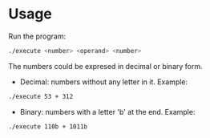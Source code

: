 # Usage

Run the program: 
```bash
./execute <number> <operand> <number>
```

The numbers could be expresed in decimal or binary form.

* Decimal: numbers without any letter in it. Example:
```bash
./execute 53 + 312
```

* Binary: numbers with a letter 'b' at the end. Example:
```bash
./execute 110b + 1011b
```
